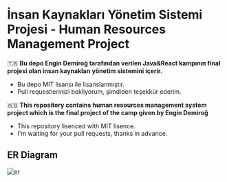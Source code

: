 # İnsan Kaynakları Yönetim Sistemi Projesi - Human Resources Management Project

🇹🇷 **Bu depo Engin Demiroğ tarafından verilen Java&React kampının final projesi olan insan kaynakları yönetim sistemini içerir.**

* Bu depo MIT lisansı ile lisanslanmıştır.
* Pull requestlerinizi bekliyorum, şimdiden teşekkür ederim.


🇬🇧 **This repository contains human resources management system project which is the final project of the camp given by Engin Demiroğ**

* This repository lisenced with MIT lisence.
* I'm waiting for your pull requests, thanks in advance.

## ER Diagram
![er](https://user-images.githubusercontent.com/60093612/120936357-07d90780-c710-11eb-99fb-611753cec82a.png)



